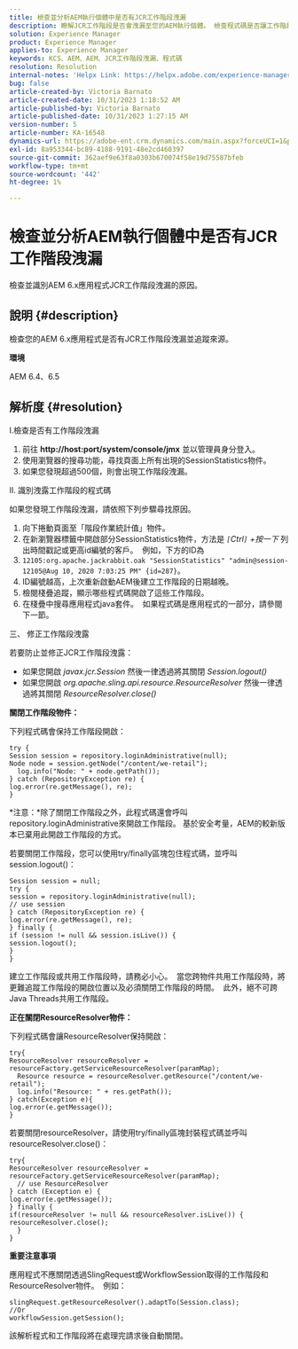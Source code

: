 ```yaml
---
title: 檢查並分析AEM執行個體中是否有JCR工作階段洩漏
description: 瞭解JCR工作階段是否會洩漏至您的AEM執行個體。 檢查程式碼是否讓工作階段開啟。
solution: Experience Manager
product: Experience Manager
applies-to: Experience Manager
keywords: KCS、AEM、AEM、JCR工作階段洩漏、程式碼
resolution: Resolution
internal-notes: 'Helpx Link: https://helpx.adobe.com/experience-manager/kb/check-and-analyze-if-JCR-session-leaks-in-your-AEM-instance.html'
bug: false
article-created-by: Victoria Barnato
article-created-date: 10/31/2023 1:18:52 AM
article-published-by: Victoria Barnato
article-published-date: 10/31/2023 1:27:15 AM
version-number: 5
article-number: KA-16548
dynamics-url: https://adobe-ent.crm.dynamics.com/main.aspx?forceUCI=1&pagetype=entityrecord&etn=knowledgearticle&id=dff8226d-8b77-ee11-8179-6045bd006ce9
exl-id: 8a953344-bc89-4188-9191-48e2cd460397
source-git-commit: 362aef9e63f8a0303b670074f58e19d75587bfeb
workflow-type: tm+mt
source-wordcount: '442'
ht-degree: 1%

---
```


# 檢查並分析AEM執行個體中是否有JCR工作階段洩漏


檢查並識別AEM 6.x應用程式JCR工作階段洩漏的原因。

## 說明 {#description}


檢查您的AEM 6.x應用程式是否有JCR工作階段洩漏並追蹤來源。



<b>環境</b>

AEM 6.4、6.5


## 解析度 {#resolution}


I.檢查是否有工作階段洩漏

1. 前往 <b>http://host:port/system/console/jmx</b> 並以管理員身分登入。
2. 使用瀏覽器的搜尋功能，尋找頁面上所有出現的SessionStatistics物件。
3. 如果您發現超過500個，則會出現工作階段洩漏。




II. 識別洩露工作階段的程式碼

如果您發現工作階段洩漏，請依照下列步驟尋找原因。

1. 向下捲動頁面至「階段作業統計值」物件。
2. 在新瀏覽器標籤中開啟部分SessionStatistics物件，方法是 *`[`Ctrl`]` +按一下* 列出時間戳記或更高id編號的客戶。  例如，下方的ID為
3. `12105:org.apache.jackrabbit.oak "SessionStatistics" "admin@session-12105@Aug 10, 2020 7:03:25 PM" {id=287}`。
4. ID編號越高，上次重新啟動AEM後建立工作階段的日期越晚。
5. 檢閱棧疊追蹤，顯示哪些程式碼開啟了這些工作階段。
6. 在棧疊中搜尋應用程式java套件。  如果程式碼是應用程式的一部分，請參閱下一節。


三、 修正工作階段洩露

若要防止並修正JCR工作階段洩露：

- 如果您開啟 *javax.jcr.Session* 然後一律透過將其關閉 *Session.logout()*
- 如果您開啟 *org.apache.sling.api.resource.ResourceResolver* 然後一律透過將其關閉 *ResourceResolver.close()*


<b>關閉工作階段物件：</b>

下列程式碼會保持工作階段開啟：




```
try {
Session session = repository.loginAdministrative(null);
Node node = session.getNode("/content/we-retail");
  log.info("Node: " + node.getPath());
} catch (RepositoryException re) {
log.error(re.getMessage(), re);
}
```




*注意：*除了關閉工作階段之外，此程式碼還會呼叫repository.loginAdministrative來開啟工作階段。 基於安全考量，AEM的較新版本已棄用此開啟工作階段的方式。



若要關閉工作階段，您可以使用try/finally區塊包住程式碼，並呼叫session.logout()：




```
Session session = null;
try {
session = repository.loginAdministrative(null);
// use session
} catch (RepositoryException re) {
log.error(re.getMessage(), re);
} finally {
if (session != null && session.isLive()) {
session.logout();
}
}
```


建立工作階段或共用工作階段時，請務必小心。  當您跨物件共用工作階段時，將更難追蹤工作階段的開啟位置以及必須關閉工作階段的時間。  此外，絕不可跨Java Threads共用工作階段。

<b>正在關閉ResourceResolver物件：</b>

下列程式碼會讓ResourceResolver保持開啟：




```
try{
ResourceResolver resourceResolver = resourceFactory.getServiceResourceResolver(paramMap);
  Resource resource = resourceResolver.getResource("/content/we-retail");
  log.info("Resource: " + res.getPath());
} catch(Exception e){
log.error(e.getMessage());
}
```




若要關閉resourceResolver，請使用try/finally區塊封裝程式碼並呼叫resourceResolver.close()：




```
try{
ResourceResolver resourceResolver = resourceFactory.getServiceResourceResolver(paramMap);
  // use ResourceResolver
} catch (Exception e) {
log.error(e.getMessage());
} finally {
if(resourceResolver != null && resourceResolver.isLive()) {
resourceResolver.close();
  }
}
```


<b>重要注意事項</b>

應用程式不應關閉透過SlingRequest或WorkflowSession取得的工作階段和ResourceResolver物件。  例如：




```
slingRequest.getResourceResolver().adaptTo(Session.class);
//Or
workflowSession.getSession();
```


該解析程式和工作階段將在處理完請求後自動關閉。
